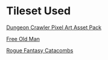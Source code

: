 # Tileset Used
[Dungeon Crawler Pixel Art Asset Pack](https://anokolisa.itch.io/dungeon-crawler-pixel-art-asset-pack)

[Free Old Man](https://ulerinn.itch.io/free-old-man)

[Rogue Fantasy Catacombs](https://szadiart.itch.io/rogue-fantasy-catacombs)
